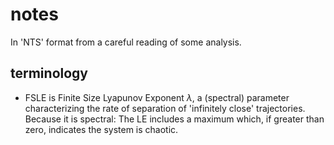 # notes

In 'NTS' format from a careful reading of some analysis.

## terminology

* FSLE is Finite Size Lyapunov Exponent $\lambda$, a (spectral) parameter characterizing the rate of separation of 'infinitely close' trajectories. 
Because it is spectral: The LE includes a maximum which, if greater than zero, indicates the system is chaotic.
